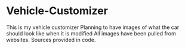 # Vehicle-Customizer

This is my vehicle customizer
Planning to have images of what the car should look like when it is modified
All images have been pulled from websites. Sources provided in code.
